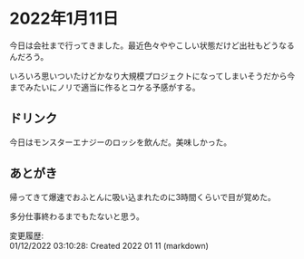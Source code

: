 # 2022年1月11日

今日は会社まで行ってきました。最近色々ややこしい状態だけど出社もどうなるんだろう。

いろいろ思いついたけどかなり大規模プロジェクトになってしまいそうだから今までみたいにノリで適当に作るとコケる予感がする。

## ドリンク

今日はモンスターエナジーのロッシを飲んだ。美味しかった。

## あとがき

帰ってきて爆速でおふとんに吸い込まれたのに3時間くらいで目が覚めた。

多分仕事終わるまでもたないと思う。

変更履歴:  
01/12/2022 03:10:28: Created 2022 01 11 (markdown)  
